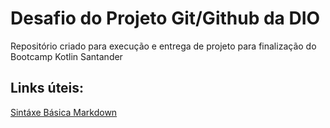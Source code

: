 # Desafio do Projeto Git/Github da DIO
Repositório criado para execução e entrega de projeto para finalização do Bootcamp Kotlin Santander

## Links úteis:
[Sintáxe Básica Markdown](https://www.markdownguide.org/basic-syntax/)
